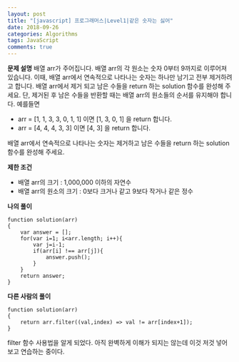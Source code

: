 ```yaml
---
layout: post
title: "[javascript] 프로그래머스|Level1|같은 숫자는 싫어"
date: 2018-09-26
categories: Algorithms
tags: JavaScript
comments: true
---
```

**문제 설명**
배열 arr가 주어집니다. 배열 arr의 각 원소는 숫자 0부터 9까지로 이루어져 있습니다. 이때, 배열 arr에서 연속적으로 나타나는 숫자는 하나만 남기고 전부 제거하려고 합니다. 배열 arr에서 제거 되고 남은 수들을 return 하는 solution 함수를 완성해 주세요. 단, 제거된 후 남은 수들을 반환할 때는 배열 arr의 원소들의 순서를 유지해야 합니다.
예를들면

- arr = [1, 1, 3, 3, 0, 1, 1] 이면 [1, 3, 0, 1] 을 return 합니다.
- arr = [4, 4, 4, 3, 3] 이면 [4, 3] 을 return 합니다.

배열 arr에서 연속적으로 나타나는 숫자는 제거하고 남은 수들을 return 하는 solution 함수를 완성해 주세요.

**제한 조건**
- 배열 arr의 크기 : 1,000,000 이하의 자연수
- 배열 arr의 원소의 크기 : 0보다 크거나 같고 9보다 작거나 같은 정수

**나의 풀이**
~~~
function solution(arr)
{
    var answer = [];
    for(var i=1; i<arr.length; i++){
        var j=i-1;
        if(arr[i] !== arr[j]){
            answer.push();
        }
    }
    return answer;
}
~~~

**다른 사람의 풀이**
~~~
function solution(arr)
{
    return arr.filter((val,index) => val != arr[index+1]);
}
~~~
filter 함수 사용법을 알게 되었다. 아직 완벽하게 이해가 되지는 않는데 이것 저것 넣어보고 연습하는 중이다.
